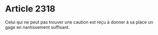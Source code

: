 # Article 2318

Celui qui ne peut pas trouver une caution est reçu à donner à sa place un gage en nantissement suffisant.